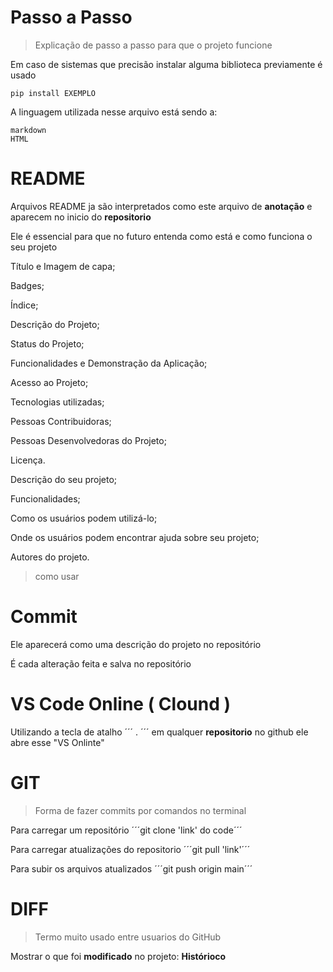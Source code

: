 <h1>Passo a Passo</h1>

> Explicação de passo a passo para que o projeto funcione

Em caso de sistemas que precisão instalar alguma biblioteca previamente é usado

```
pip install EXEMPLO
```

A linguagem utilizada nesse arquivo está sendo a:

```
markdown
HTML
```

# README



Arquivos README ja são interpretados como este arquivo de <b>anotação</b> e aparecem no inicio do <b>repositorio</b>

Ele é essencial para que no futuro entenda como está e como funciona o seu projeto

Título e Imagem de capa;

Badges;

Índice;

Descrição do Projeto;

Status do Projeto;

Funcionalidades e Demonstração da Aplicação;

Acesso ao Projeto;

Tecnologias utilizadas;

Pessoas Contribuidoras;

Pessoas Desenvolvedoras do Projeto;

Licença.

Descrição do seu projeto;

Funcionalidades;

Como os usuários podem utilizá-lo;

Onde os usuários podem encontrar ajuda sobre seu projeto;

Autores do projeto.

> como usar

# Commit

Ele aparecerá como uma descrição do projeto no repositório

É cada alteração feita e salva no repositório

# VS Code Online ( Clound )

Utilizando a tecla de atalho ´´´ . ´´´ em qualquer <b>repositorio</b> no github ele abre esse "VS Onlinte"

# GIT

> Forma de fazer commits por comandos no terminal

Para carregar um repositório ´´´git clone 'link' do code´´´

Para carregar atualizações do repositorio ´´´git pull 'link'´´´

Para subir os arquivos atualizados ´´´git push origin main´´´

# DIFF

> Termo muito usado entre usuarios do GitHub

Mostrar o que foi <b>modificado</b> no projeto: <b>Histórioco</b>